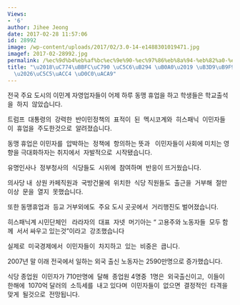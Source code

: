 ```yaml
---
Views:
- '6'
author: Jihee Jeong
date: 2017-02-28 11:57:06
id: 28992
image: /wp-content/uploads/2017/02/3.0-14-e1488301019471.jpg
imagef: 2017-02-28992.jpg
permalink: /%ec%9d%b4%eb%af%bc%ec%9e%90-%ec%97%86%eb%8a%94-%eb%82%a0-%eb%8f%99%eb%a7%b9%ed%8c%8c%ec%97%85%ec%97%85%ea%b3%84-%ed%83%80%ea%b2%a9/
title: "\u2018\uC774\uBBFC\uC790 \uC5C6\uB294 \uB0A0\u2019 \uB3D9\uB9F9\uD30C\uC5C5\
  \u2026\uC5C5\uACC4 \uD0C0\uACA9"
---
```


전국 주요 도시의 이민계 자영업자들이 어제 하루 동맹 휴업을 하고 학생들은 학교출석을  하지  않았습니다.

트럼프  대통령의  강력한  반이민정책의  표적이  된  멕시코계와  히스패닉  이민자들이  휴업을  주도한것으로  알려졌습니다.

동맹 휴업은 이민자를  압박하는  정책에  항의하는 뜻과   이민자들이 사회에 미치는 영향을 극대화하자는 취지에서  자발적으로  시작됐습니다.

유명인사나  정부청사의  식당들도  시위에  참여하며  반응이 뜨거웠습니다.

의사당 내  상원 카페직원과  국방건물에  위치한  식당 직원들도  출근을  거부해  절만 이상  문을  열지  못했습니다.

또한 동맹휴업과  등교 거부외에도  주요 도시 곳곳에서  거리행진도 벌어졌습니다.

히스패닉계 시민단체인   라라자의  대표  자넷  머기아는 “ 고용주와 노동자들  모두 함께  서서 싸우고 있는것”이라고  강조했습니다

실제로  미국경제에서  이민자들이  차지하고  있는  비중은  큽니다.

2007년 말 이래 전국에서 일하는 외국 출신 노동자는 2590만명으로 증가했습니다.

식당 종업원  이민자가 710만명에  달해  종업원 4명중  1명은  외국출신이고,  이들이  한해에  1070억 달러의  소득세를  내고 있다며  이민자들이  없으면  결정적인  타격을  맞게  될것으로  전망됩니다.

&nbsp;